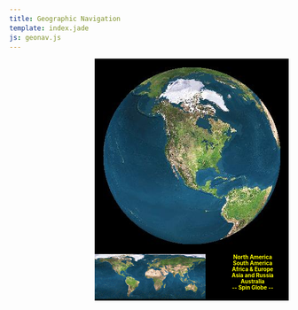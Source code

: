 ```yaml
---
title: Geographic Navigation
template: index.jade
js: geonav.js
---
```


<div style="background-color: black; width: 350px; float: right">
    <div style="text-align: center; padding: 15px">
        <IMG SRC="na.jpg" NAME="World" WIDTH="320"    ONLOAD="setTimeout('updateMap()', 20)" HEIGHT="320">
    </div>
    <div style="width: 200px; float: left">
        <IMG SRC="globe.gif" WIDTH="200" HEIGHT="81" USEMAP="#map1" BORDER="0">
        <MAP NAME="map1">
            <AREA SHAPE="POLY" COORDS="174,35,163,44,151,46,162,72,196,76,198,47" HREF="javascript:GoTo(4)">
            <AREA SHAPE="POLY" COORDS="126,0,141,45,163,40,183,18,196,15,196,2"    HREF="javascript:GoTo(3)">
            <AREA SHAPE="POLY" COORDS="136,35,124,4,105,3,93,13,87,30,93,47,103,53,110,74,124,67,136,53" HREF="javascript:GoTo(2)">
            <AREA SHAPE="POLY" COORDS="67,38,48,44,53,78,70,79,88,50,77,39" HREF="javascript:GoTo(1)">
            <AREA SHAPE="POLY" COORDS="92,1,88,12,65,34,45,44,23,24,4,19,1,1,92,1" HREF="javascript:GoTo(0)"> 
        </MAP>
    </div>
    <div style="width: 130px; float: right; text-align: center; font-size: 0.7em; font-weight: bold">
        <a href="javascript:GoTo(0)" style="color: yellow; text-decoration: none">North America</a><br>
        <a href="javascript:GoTo(1)" style="color: yellow; text-decoration: none">South America</a><br>
        <a href="javascript:GoTo(2)" style="color: yellow; text-decoration: none">Africa &amp; Europe</a><br>
        <a href="javascript:GoTo(3)" style="color: yellow; text-decoration: none">Asia and Russia</a><br>
        <a href="javascript:GoTo(4)" style="color: yellow; text-decoration: none">Australia</a><br>
        <a href="javascript:SpinGlobe()" style="color: yellow; text-decoration: none">-- Spin Globe --</a>
    </div>
    <div style="clear: both">
    </div>
</div>
<div id="geo_info_loading" style="display: none">
    <h1 align=center>Loading ...</h1>
    <p>Please wait for the world to revolve once so the world gets loaded.</p>
</div>
<div id="geo_info_na" style="display: none">
    <h1 align=center>North America</h1>
    <h2>Navigation</h2>
    <p>Just click on the globe to the left or the stretched out globe in the
    lower left.  The globe will rotate and this frame will refresh.</p>
    <h2>Download</h2>
    <p>If you use this code, I'd appreciate credit in your JavaScript.
    You can either save this page and all of the images that it uses, or I
    have a <a href="geonav.zip">slightly older version</a> as a zip file.</p>
    <p><a href="#" onclick="LoadNav('credits'); return false">Credits</a></p>
</div>
<div id="geo_info_sa" style="display: none">
    <h1 align=center>South America</h1>
    <p>Insert links for South America here</p>
    <p>If you get creative, you can use this type of thing to showcase links
    about a single city, country, or other geographic region.</p>
</div>
<div id="geo_info_af" style="display: none">
    <h1 align=center>Africa and Europe</h1>
    <p>Insert links relative to these areas here.</p>
    <p>If you get extremely creative, you could write a program that does a
    bubble-zoom effect on a network of nodes, and use the images that were
    created in here instead of using pictures of a globe.</p>
</div>
<div id="geo_info_as" style="display: none">
    <h1 align=center>Asia</h1>
    <p>Insert links relative to Asia here.</p>
    <p>I tried using higher quality pictures, but they slowed down the browser
    too much.  I also tried having a path from where you were directly to where
    you were going, but that was a huge amount of images.</p>
</div>
<div id="geo_info_au" style="display: none">
    <h1 align=center>Australia</h1>
    <p>Insert links relative to Australia here.</p>
    <p>For added flashiness, you could rewrite this type of idea in Flash.  I
    bet it would be easier if you could make a sphere, put a globe texture on
    it, and then just spin the ball wherever you like.  Zooming, bouncing, and
    some warping effects would make the globe seem nicely animated.</p>
</div>
<div id="geo_info_credits" style="display: none">
    <h1 align=center>Credits</h1>
    <UL>
    <LI>Images are generated by the <A
    HREF="http://www.fourmilab.ch/earthview/">Earth Viewer</A> by
    <A HREF="http://www.fourmilab.ch/">John Walker</A></LI>
    <LI>Satellite data that Earth Viewer uses is from
    <A HREF="http://livingearth.com/">The Living Earth</A></LI>
    <LI>Positioning on the globe was done with a shareware Windows program,
    <A HREF="http://www.amiglobe.com/">Amiglobe 99</A> </LI>
</div>
